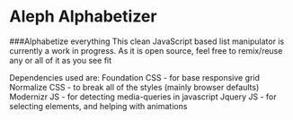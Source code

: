 # Aleph Alphabetizer
###Alphabetize everything
This clean JavaScript based list manipulator is currently a work in progress. As it is open source, feel free to remix/reuse any or all of it as you see fit


Dependencies used are:
Foundation CSS - for base responsive grid
Normalize CSS - to break all of the styles (mainly browser defaults)
Modernizr JS - for detecting media-queries in javascript
Jquery JS - for selecting elements, and helping with animations
